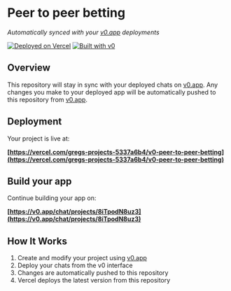 # Peer to peer betting

*Automatically synced with your [v0.app](https://v0.app) deployments*

[![Deployed on Vercel](https://img.shields.io/badge/Deployed%20on-Vercel-black?style=for-the-badge&logo=vercel)](https://vercel.com/gregs-projects-5337a6b4/v0-peer-to-peer-betting)
[![Built with v0](https://img.shields.io/badge/Built%20with-v0.app-black?style=for-the-badge)](https://v0.app/chat/projects/8iTpodN8uz3)

## Overview

This repository will stay in sync with your deployed chats on [v0.app](https://v0.app).
Any changes you make to your deployed app will be automatically pushed to this repository from [v0.app](https://v0.app).

## Deployment

Your project is live at:

**[https://vercel.com/gregs-projects-5337a6b4/v0-peer-to-peer-betting](https://vercel.com/gregs-projects-5337a6b4/v0-peer-to-peer-betting)**

## Build your app

Continue building your app on:

**[https://v0.app/chat/projects/8iTpodN8uz3](https://v0.app/chat/projects/8iTpodN8uz3)**

## How It Works

1. Create and modify your project using [v0.app](https://v0.app)
2. Deploy your chats from the v0 interface
3. Changes are automatically pushed to this repository
4. Vercel deploys the latest version from this repository